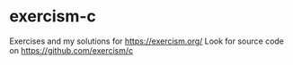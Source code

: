 # exercism-c

Exercises and my solutions for https://exercism.org/ Look for source code on https://github.com/exercism/c
